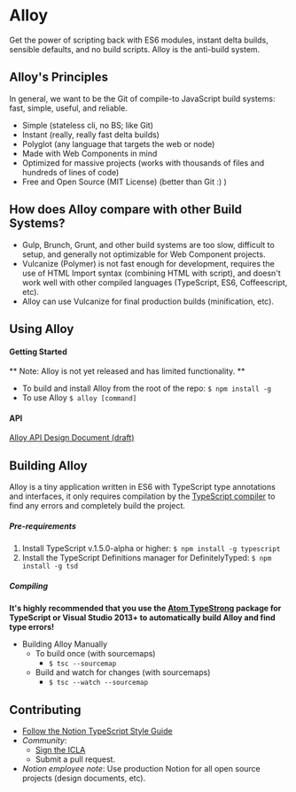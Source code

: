 # Alloy
Get the power of scripting back with ES6 modules, instant delta builds, sensible defaults, and no build scripts. Alloy is the anti-build system.

## Alloy's Principles
In general, we want to be the Git of compile-to JavaScript build systems: fast, simple, useful, and reliable.
* Simple (stateless cli, no BS; like Git)
* Instant (really, really fast delta builds)
* Polyglot (any language that targets the web or node)
* Made with Web Components in mind
* Optimized for massive projects (works with thousands of files and hundreds of lines of code)
* Free and Open Source (MIT License) (better than Git :) )

## How does Alloy compare with other Build Systems?
- Gulp, Brunch, Grunt, and other build systems are too slow, difficult to setup, and generally not optimizable for Web Component projects.
- Vulcanize (Polymer) is not fast enough for development, requires the use of HTML Import syntax (combining HTML with script), and doesn't work well with other compiled languages (TypeScript, ES6, Coffeescript, etc).
- Alloy can use Vulcanize for final production builds (minification, etc).


## Using Alloy
#### Getting Started
** Note: Alloy is not yet released and has limited functionality. **
- To build and install Alloy from the root of the repo:
``$ npm install -g``
- To use Alloy `$ alloy [command]`

#### API
[Alloy API Design Document (draft)](https://www.makenotion.com/IuozGZXxcVGZG)

## Building Alloy

Alloy is a tiny application written in ES6 with TypeScript type annotations and interfaces, it only requires compilation by the [TypeScript compiler](https://github.com/microsoft/typescript) to find any errors and completely build the project.


##### Pre-requirements
1. Install TypeScript v.1.5.0-alpha or higher: `$ npm install -g typescript`
2. Install the TypeScript Definitions manager for DefinitelyTyped: `$ npm install -g tsd`

##### Compiling

**It's highly recommended that you use the [Atom TypeStrong](https://atom.io/packages/atom-typescript) package for TypeScript or Visual Studio 2013+ to automatically build Alloy and find type errors!**

- Building Alloy Manually
  - To build once (with sourcemaps)
	- `$ tsc --sourcemap`
  - Build and watch for changes (with sourcemaps)
	- `$ tsc --watch --sourcemap`

## Contributing
- [Follow the Notion TypeScript Style Guide](https://www.makenotion.com/orKIlzU6nOIHe)
- *Community*:
  - [Sign the ICLA](https://docs.google.com/forms/d/1GBhRzcoMD-oSkDfitPEtEEsYzvpE680X2L5tjdGmMFg/viewform)
  - Submit a pull request.
- *Notion employee note*: Use production Notion for all open source projects (design documents, etc).
